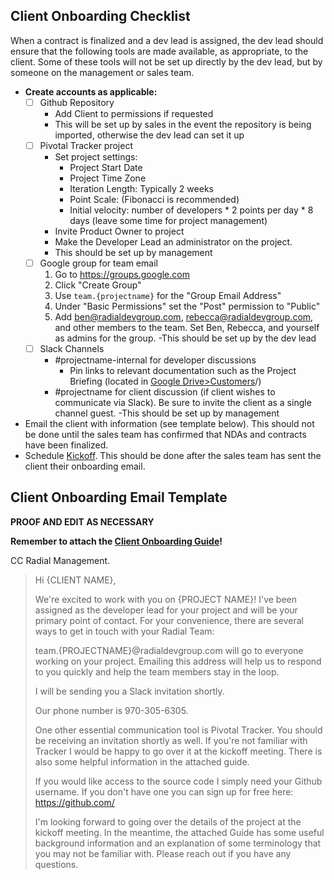 ## Client Onboarding Checklist

When a contract is finalized and a dev lead is assigned, the dev lead should ensure that the following tools are made available, as appropriate, to the client. Some of these tools will not be set up directly by the dev lead, but by someone on the management or sales team.

- **Create accounts as applicable:**
  - [ ] Github Repository
    - Add Client to permissions if requested
    - This will be set up by sales in the event the repository is being imported, otherwise the dev lead can set it up
  - [ ] Pivotal Tracker project
    - Set project settings:
      - Project Start Date
      - Project Time Zone
      - Iteration Length: Typically 2 weeks
      - Point Scale: (Fibonacci is recommended)
      - Initial velocity: number of developers * 2 points per day * 8 days (leave some time for project management)
     - Invite Product Owner to project
     - Make the Developer Lead an administrator on the project.
    - This should be set up by management
  - [ ] Google group for team email
    1. Go to https://groups.google.com
    2. Click "Create Group"
    3. Use `team.{projectname}` for the "Group Email Address"
    4. Under "Basic Permissions" set the "Post" permission to "Public"
    5. Add ben@radialdevgroup.com, rebecca@radialdevgroup.com, and other members to the team.  Set Ben, Rebecca, and yourself as admins for the group.
    -This should be set up by the dev lead
  - [ ] Slack Channels
    - #projectname-internal for developer discussions
      - Pin links to relevant documentation such as the Project Briefing (located in [Google Drive>Customers](https://drive.google.com/drive/folders/1Zg5SIxUgW2cbQ_ZJGmIncIZOEJt4a34i)/<customer name>)
    - #projectname for client discussion (if client wishes to communicate via Slack). Be sure to invite the client as a single channel guest.
  -This should be set up by management
- Email the client with information (see template below). This should not be done until the sales team has confirmed that NDAs and contracts have been finalized.
- Schedule [Kickoff](https://github.com/RadialDevGroup/Policy/wiki/Project-Kickoff). This should be done after the sales team has sent the client their onboarding email.

## Client Onboarding Email Template

**PROOF AND EDIT AS NECESSARY**

**Remember to attach the [Client Onboarding Guide](https://github.com/RadialDevGroup/Policy/blob/master/documents/ClientOnboardingGuide.pdf)!**

CC Radial Management.

> Hi {CLIENT NAME},
>
> We're excited to work with you on {PROJECT NAME}!  I've been assigned as the developer lead for your project and will be your primary point of contact.  For your convenience, there are several ways to get in touch with your Radial Team:
>
> team.{PROJECTNAME}@radialdevgroup.com will go to everyone working on your project.  Emailing this address will help us to respond to you quickly and help the team members stay in the loop.
>
> I will be sending you a Slack invitation shortly.
>
> Our phone number is 970-305-6305.
>
> One other essential communication tool is Pivotal Tracker.  You should be receiving an invitation shortly as well.  If you're not familiar with Tracker I would be happy to go over it at the kickoff meeting.  There is also some helpful information in the attached guide.
>
> If you would like access to the source code I simply need your Github username.  If you don't have one you can sign up for free here: https://github.com/
>
> I'm looking forward to going over the details of the project at the kickoff meeting.  In the meantime, the attached Guide has some useful background information and an explanation of some terminology that you may not be familiar with.  Please reach out if you have any questions.

